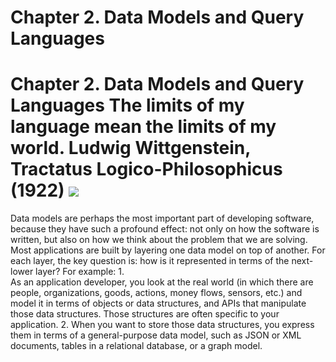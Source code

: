 # Chapter 2. Data Models and Query Languages

# Chapter 2. Data Models and Query Languages The limits of my language mean the limits of my world. Ludwig Wittgenstein, Tractatus Logico-Philosophicus (1922) ![](assets/ch02-map-ebook.png) 
Data models are perhaps the most important part of developing software, because they have such a
profound effect: not only on how the software is written, but also on how we think about the problem
that we are solving. Most applications are built by layering one data model on top of another. For each layer, the key
question is: how is it represented in terms of the next-lower layer? For example: 1.  
As an application developer, you look at the real world (in which there are people,
organizations, goods, actions, money flows, sensors, etc.) and model it in terms of objects or
data structures, and APIs that manipulate those data structures. Those structures are often
specific to your application. 2.  When you want to store those data structures, you express them in terms of a general-purpose
data model, such as JSON or XML documents, tables in a relational database, or a graph model.